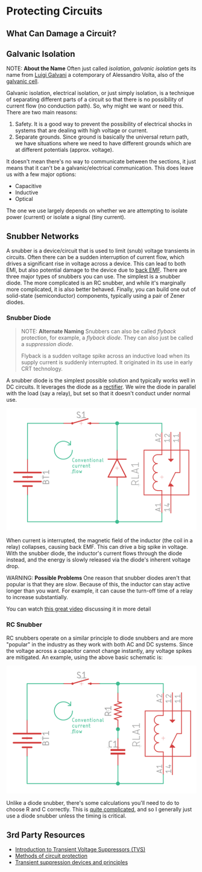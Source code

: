 # Protecting Circuits

<!-- TODO:
* Types of damage we worry about
* Overvoltage protection
  * Zener diode/voltage clamp
* Overcurrent protection
  * Choke inductor
* Reverse polarity protection
* Thermal protection
* Decoupling capacitors
* Fuses (resettable and not)
-->

## What Can Damage a Circuit?

## Galvanic Isolation

NOTE: **About the Name** Often just called _isolation_, _galvanic
isolation_ gets its name from [Luigi
Galvani](https://en.wikipedia.org/wiki/Luigi_Galvani) a cotemporary of
Alessandro Volta, also of the [galvanic
cell](https://en.wikipedia.org/wiki/Galvanic_cell).

Galvanic isolation, electrical isolation, or just simply isolation, is a
technique of separating different parts of a circuit so that there is no
possibility of current flow (no conduction path). So, why might we want
or need this. There are two main reasons:

1. Safety. It is a good way to prevent the possibility of electrical
   shocks in systems that are dealing with high voltage or current. 
2. Separate grounds. Since ground is basically the universal return
   path, we have situations where we need to have different grounds
   which are at different potentials (approx. voltage). 

It doesn't mean there's no way to communicate between the sections, it
just means that it can't be a galvanic/electrical communication. This
does leave us with a few major options:

* Capacitive
* Inductive
* Optical

The one we use largely depends on whether we are attempting to isolate
power (current) or isolate a signal (tiny current).

## Snubber Networks

A snubber is a device/circuit that is used to limit (snub) voltage transients in
circuits. Often there can be a sudden interruption of current flow, which drives
a significant rise in voltage across a device. This can lead to both EMI, but
also potential damage to the device due to [back
EMF](https://en.wikipedia.org/wiki/Counter-electromotive_force). There are three
major types of snubbers you can use. The simplest is a snubber diode. The more
complicated is an RC snubber, and while it's marginally more complicated, it is
also better behaved. Finally, you can build one out of solid-state
(semiconductor) components, typically using a pair of Zener diodes.

<!--
TODO: Transformers
TODO: Capacitors
TODO: Opto-isolators
TODO: Hall-effect Sensor
-->

### Snubber Diode

> NOTE: **Alternate Naming** Snubbers can also be called _flyback_ protection, for
> example, a _flyback diode_. They can also just be called a _suppression diode_. 
>
> Flyback is a sudden voltage spike across an inductive load when its supply
> current is suddenly interrupted. It originated in its use in early CRT technology.

A snubber diode is the simplest possible solution and typically works well in DC
circuits. It leverages the diode as a
[rectifier](https://en.wikipedia.org/wiki/Rectifier). We wire the diode in
parallel with the load (say a relay), but set so that it doesn't conduct under
normal use. 

![Diode snubber with relay](../img/schematic-diode-snubber.png)

When current is interrupted, the magnetic field of the inductor (the coil in a
relay) collapses, causing back EMF. This can drive a big spike in voltage. With
the snubber diode, the inductor's current flows through the diode instead, and
the energy is slowly released via the diode's inherent voltage drop.

WARNING: **Possible Problems** One reason that snubber diodes aren't that
popular is that they are _slow_. Because of this, the inductor can stay active
longer than you want. For example, it can cause the turn-off time of a relay to
increase substantially.

You can watch [this great video](https://www.youtube.com/watch?v=c6I7Ycbv8B8)
discussing it in more detail

### RC Snubber

RC snubbers operate on a similar principle to diode snubbers and are more
"popular" in the industry as they work with both AC and DC systems. Since the
voltage across a capacitor cannot change instantly, any voltage spikes are
mitigated. An example, using the above basic schematic is:

![RC snubber with relay](../img/schematic-rc-snubber.png)

Unlike a diode snubber, there's some calculations you'll need to do to choose R
and C correctly. This is [quite
complicated](https://www.eetimes.com/calculating-an-r-c-snubber/), and so I
generally just use a diode snubber unless the timing is critical.

## 3rd Party Resources

* [Introduction to Transient Voltage Suppressors (TVS)](https://www.allaboutcircuits.com/technical-articles/transient-voltage-suppressors-tvs-an-introduction/)
* [Methods of circuit protection](https://resources.altium.com/p/methods-protect-your-circuit)
* [Transient suppression devices and principles](https://www.littelfuse.com/data/en/application_notes/an9768.pdf)